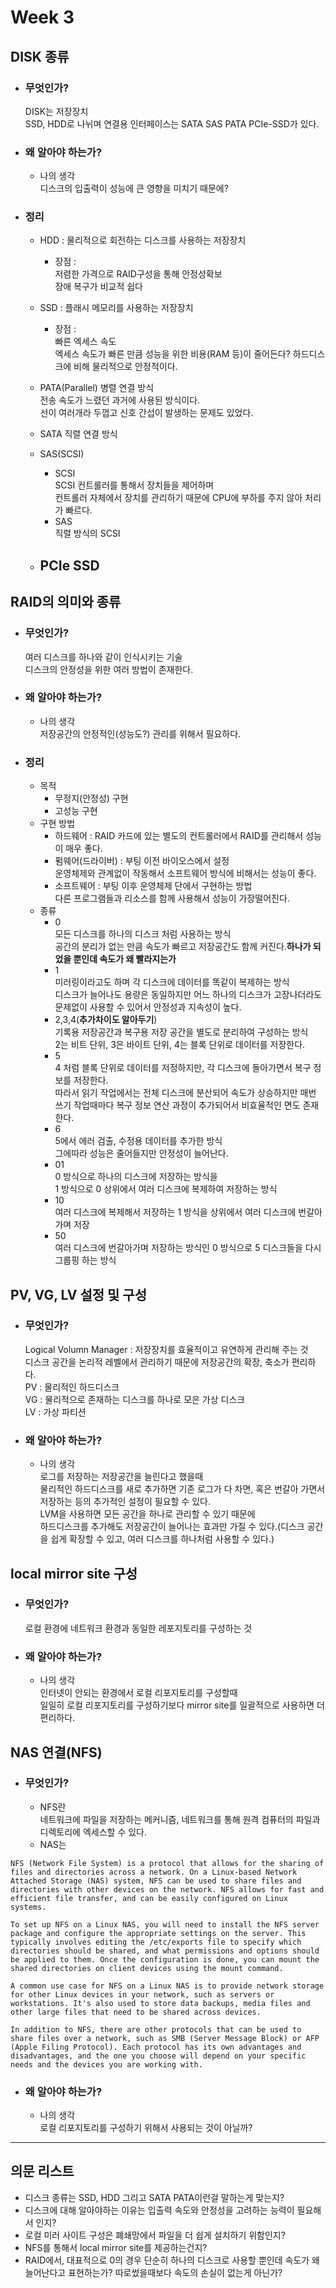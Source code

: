 # Week 3

## DISK 종류
- ### 무엇인가?
    DISK는 저장장치  
    SSD, HDD로 나뉘며 연결용 인터페이스는 SATA SAS PATA PCIe-SSD가 있다.  
- ### 왜 알아야 하는가?
    - 나의 생각  
    디스크의 입출력이 성능에 큰 영향을 미치기 때문에?  

- ### 정리
    - HDD : 물리적으로 회전하는 디스크를 사용하는 저장장치  
        - 장점 :  
        저렴한 가격으로 RAID구성을 통해 안정성확보  
        장애 복구가 비교적 쉽다  
        
    - SSD : 플래시 메모리를 사용하는 저장장치  
        - 장점 :  
        빠른 엑세스 속도  
        엑세스 속도가 빠른 만큼 성능을 위한 비용(RAM 등)이 줄어든다?
        하드디스크에 비해 물리적으로 안정적이다.  
    
    - PATA(Parallel) 병렬 연결 방식  
    전송 속도가 느렸던 과거에 사용된 방식이다.  
    선이 여러개라 두껍고 신호 간섭이 발생하는 문제도 있었다.  

    - SATA 직렬 연결 방식  

    - SAS(SCSI)  
        - SCSI  
        SCSI 컨트롤러를 통해서 장치들을 제어하며  
        컨트롤러 자체에서 장치를 관리하기 때문에 CPU에 부하를 주지 않아 처리가 빠르다.  
        - SAS  
        직렬 방식의 SCSI  
    - PCIe SSD
        - 


## RAID의 의미와 종류
- ### 무엇인가?
    여러 디스크를 하나와 같이 인식시키는 기술  
    디스크의 안정성을 위한 여러 방법이 존재한다.
- ### 왜 알아야 하는가?
    - 나의 생각  
    저장공간의 안정적인(성능도?) 관리를 위해서 필요하다.  
- ### 정리
    - 목적  
        - 무정지(안정성) 구현
        - 고성능 구현
    - 구현 방법  
        - 하드웨어 : RAID 카드에 있는 별도의 컨트롤러에서 RAID를 관리해서 성능이 매우 좋다.  
        - 펌웨어(드라이버) : 부팅 이전 바이오스에서 설정  
        운영체제와 관계없이 작동해서 소프트웨어 방식에 비해서는 성능이 좋다.
        - 소프트웨어 : 부팅 이후 운영체제 단에서 구현하는 방법   
        다른 프로그램들과 리소스를 함께 사용해서 성능이 가장떨어진다.
    - 종류
        - 0  
        모든 디스크를 하나의 디스크 처럼 사용하는 방식  
        공간의 분리가 없는 만큼 속도가 빠르고 저장공간도 함께 커진다.**하나가 되었을 뿐인데 속도가 왜 빨라지는가**  
        - 1  
        미러링이라고도 하며 각 디스크에 데이터를 똑같이 복제하는 방식  
        디스크가 늘어나도 용량은 동일하지만 어느 하나의 디스크가 고장나더라도 문제없이 사용할 수 있어서 안정성과 지속성이 높다.
        - 2,3,4(**추가차이도 알아두기**)  
        기록용 저장공간과 복구용 저장 공간을 별도로 분리하여 구성하는 방식  
        2는 비트 단위, 3은 바이트 단위, 4는 블록 단위로 데이터를 저장한다.  
        - 5  
        4 처럼 블록 단위로 데이터를 저정하지만, 각 디스크에 돌아가면서 복구 정보를 저장한다.  
        따라서 읽기 작업에서는 전체 디스크에 분산되어 속도가 상승하지만 매번 쓰기 작업때마다 복구 정보 연산 과정이 추가되어서 비효율적인 면도 존재한다.
        - 6  
        5에서 에러 검출, 수정용 데이터를 추가한 방식  
        그에따라 성능은 줄어들지만 안정성이 늘어난다.  
        - 01  
        0 방식으로 하나의 디스크에 저장하는 방식을  
        1 방식으로 0 상위에서 여러 디스크에 복제하여 저장하는 방식  
        - 10  
        여러 디스크에 복제해서 저장하는 1 방식을 상위에서 여러 디스크에 번갈아 가며 저장
        - 50  
        여러 디스크에 번갈아가며 저장하는 방식인 0 방식으로 5 디스크들을 다시 그룹핑 하는 방식

    
## PV, VG, LV 설정 및 구성
- ### 무엇인가?  
    Logical Volumn Manager : 저장장치를 효율적이고 유연하게 관리해 주는 것  
    디스크 공간을 논리적 레벨에서 관리하기 때문에 저장공간의 확장, 축소가 편리하다.  
    PV : 물리적인 하드디스크  
    VG : 물리적으로 존재하는 디스크를 하나로 모은 가상 디스크  
    LV : 가상 파티션
- ### 왜 알아야 하는가?
    - 나의 생각  
    로그를 저장하는 저장공간을 늘린다고 했을때  
    물리적인 하드디스크를 새로 추가하면 기존 로그가 다 차면, 혹은 번갈아 가면서 저장하는 등의 추가적인 설정이 필요할 수 있다.  
    LVM을 사용하면 모든 공간을 하나로 관리할 수 있기 때문에  
    하드디스크를 추가해도 저장공간이 늘어나는 효과만 가질 수 있다.(디스크 공간을 쉽게 확장할 수 있고, 여러 디스크를 하나처럼 사용할 수 있다.)  

## local mirror site 구성
- ### 무엇인가?  
    로컬 환경에 네트워크 환경과 동일한 레포지토리를 구성하는 것
- ### 왜 알아야 하는가?
    - 나의 생각  
    인터넷이 안되는 환경에서 로컬 리포지토리를 구성할때  
    일일히 로컬 리포지토리를 구성하기보다 mirror site를 일괄적으로 사용하면 더 편리하다.  

## NAS 연결(NFS)
- ### 무엇인가?  
    - NFS란  
    네트워크에 파일을 저장하는 메커니즘, 네트워크를 통해 원격 컴퓨터의 파일과 디렉토리에 엑세스할 수 있다.  
    - NAS는  
```
NFS (Network File System) is a protocol that allows for the sharing of files and directories across a network. On a Linux-based Network Attached Storage (NAS) system, NFS can be used to share files and directories with other devices on the network. NFS allows for fast and efficient file transfer, and can be easily configured on Linux systems.

To set up NFS on a Linux NAS, you will need to install the NFS server package and configure the appropriate settings on the server. This typically involves editing the /etc/exports file to specify which directories should be shared, and what permissions and options should be applied to them. Once the configuration is done, you can mount the shared directories on client devices using the mount command.

A common use case for NFS on a Linux NAS is to provide network storage for other Linux devices in your network, such as servers or workstations. It's also used to store data backups, media files and other large files that need to be shared across devices.

In addition to NFS, there are other protocols that can be used to share files over a network, such as SMB (Server Message Block) or AFP (Apple Filing Protocol). Each protocol has its own advantages and disadvantages, and the one you choose will depend on your specific needs and the devices you are working with.
```
- ### 왜 알아야 하는가?
    - 나의 생각  
    로컬 리포지토리를 구성하기 위해서 사용되는 것이 아닐까?  
--- 

## 의문 리스트
- 디스크 종류는 SSD, HDD 그리고 SATA PATA이런걸 말하는게 맞는지?
- 디스크에 대해 알아야하는 이유는 입출력 속도와 안정성을 고려하는 능력이 필요해서 인지? 
- 로컬 미러 사이트 구성은 폐쇄망에서 파일을 더 쉽게 설치하기 위함인지?
- NFS를 통해서 local mirror site를 제공하는건지?
- RAID에서, 대표적으로 0의 경우 단순히 하나의 디스크로 사용할 뿐인데 속도가 왜 늘어난다고 표현하는가? 따로썼을때보다 속도의 손실이 없는게 아닌가?